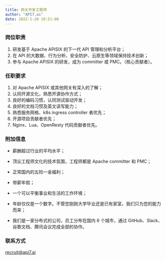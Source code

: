 ```yaml
---
title: 网关开发工程师
author: "API7.ai"
date: 2022-1-20 10:51:00
---
```


### 岗位职责

1. 研发基于 Apache APISIX 的下一代 API 管理和分析平台；
2. 在 API 的大数据、行为分析、安全防护、云原生等领域保持技术创新；
3. 参与 Apache APISIX 的研发，成为 committer 或 PMC。（核心贡献者）。

### 任职要求

1. 对 Apache APISIX 或其他网关有深入的了解；
2. 认同开源文化，熟悉开源协作方式；
3. 良好的编码习惯，认同测试驱动开发；
4. 良好的文档习惯及英文读写能力；
5. 熟悉服务网格、k8s ingress controller 者优先；
6. 开源项目贡献者优先；
7. Nginx、Lua、OpenResty 代码贡献者优先。

### 附加信息

- 薪酬超过行业的平均水平；

- 顶尖工程师文化的技术氛围，工程师都是 Apache committer 和 PMC；

- 正常国内的五险一金福利；

- 带薪年假；

- 一个可以平衡事业和生活的工作环境；

- 年龄仅仅是一个数字。不管您刚刚大学毕业还是已有家室，我们只为您的能力而来；

- 我们是一家分布式的公司，员工分布在国内 6 个城市，通过 GitHub、Slack、谷歌文档、腾讯会议完成全部的协作。

### 联系方式

[recruit@api7.ai](mailto:recruit@api7.ai)
